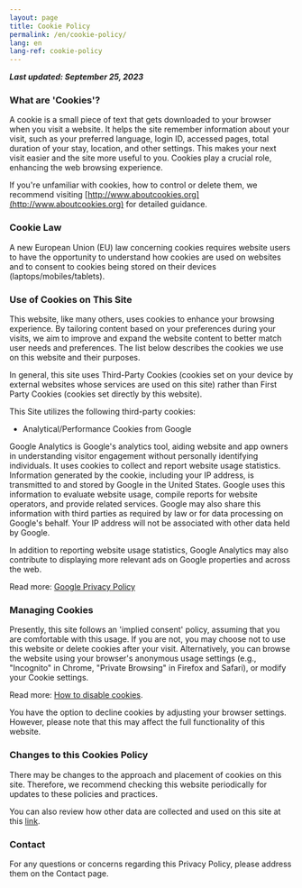 ```yaml
---
layout: page
title: Cookie Policy
permalink: /en/cookie-policy/
lang: en
lang-ref: cookie-policy
---
```


_**Last updated: September 25, 2023**_

### What are 'Cookies'?

A cookie is a small piece of text that gets downloaded to your browser when you visit a website. It helps the site remember information about your visit, such as your preferred language, login ID, accessed pages, total duration of your stay, location, and other settings. This makes your next visit easier and the site more useful to you. Cookies play a crucial role, enhancing the web browsing experience.

If you're unfamiliar with cookies, how to control or delete them, we recommend visiting [http://www.aboutcookies.org](http://www.aboutcookies.org) for detailed guidance.

### Cookie Law

A new European Union (EU) law concerning cookies requires website users to have the opportunity to understand how cookies are used on websites and to consent to cookies being stored on their devices (laptops/mobiles/tablets).

### Use of Cookies on This Site

This website, like many others, uses cookies to enhance your browsing experience. By tailoring content based on your preferences during your visits, we aim to improve and expand the website content to better match user needs and preferences. The list below describes the cookies we use on this website and their purposes.

In general, this site uses Third-Party Cookies (cookies set on your device by external websites whose services are used on this site) rather than First Party Cookies (cookies set directly by this website).

This Site utilizes the following third-party cookies:

- Analytical/Performance Cookies from Google

Google Analytics is Google's analytics tool, aiding website and app owners in understanding visitor engagement without personally identifying individuals. It uses cookies to collect and report website usage statistics. Information generated by the cookie, including your IP address, is transmitted to and stored by Google in the United States. Google uses this information to evaluate website usage, compile reports for website operators, and provide related services. Google may also share this information with third parties as required by law or for data processing on Google's behalf. Your IP address will not be associated with other data held by Google.

In addition to reporting website usage statistics, Google Analytics may also contribute to displaying more relevant ads on Google properties and across the web.

Read more: [Google Privacy Policy](https://www.google.com/intl/en/policies/privacy/)

### Managing Cookies

Presently, this site follows an 'implied consent' policy, assuming that you are comfortable with this usage. If you are not, you may choose not to use this website or delete cookies after your visit. Alternatively, you can browse the website using your browser's anonymous usage settings (e.g., "Incognito" in Chrome, "Private Browsing" in Firefox and Safari), or modify your Cookie settings.

Read more: [How to disable cookies](https://www.aboutcookies.org/how-to-manage-and-delete-cookies).

You have the option to decline cookies by adjusting your browser settings. However, please note that this may affect the full functionality of this website.

### Changes to this Cookies Policy

There may be changes to the approach and placement of cookies on this site. Therefore, we recommend checking this website periodically for updates to these policies and practices.

You can also review how other data are collected and used on this site at this [link](/{{page.lang}}/privacy-policy).

### Contact

For any questions or concerns regarding this Privacy Policy, please address them on the Contact page.
